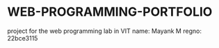 # WEB-PROGRAMMING-PORTFOLIO
project for the web programming lab in VIT
name: Mayank M
regno: 22bce3115
